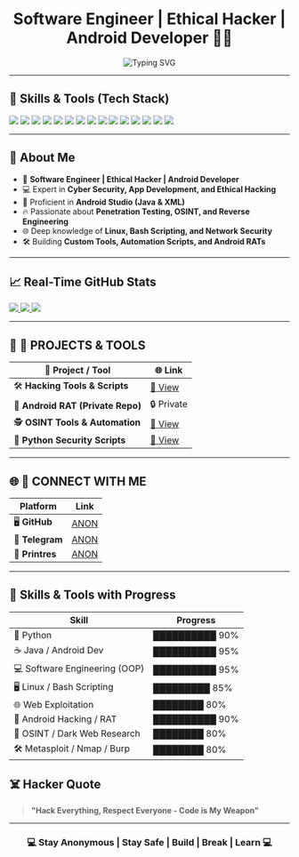 <h1 align="center">Software Engineer | Ethical Hacker | Android Developer 👨‍💻</h1>

<p align="center">
<img src="https://readme-typing-svg.herokuapp.com?font=Fira+Code&size=24&pause=1000&center=true&vCenter=true&width=900&lines=Software+Engineer+%7C+Ethical+Hacker+%7C+Android+Developer;Cyber+Security+%7C+Penetration+Testing+%7C+Reverse+Engineering;Think+Like+a+Hacker%2C+Code+Like+a+Developer" alt="Typing SVG" />
</p>

---

## 🧠 Skills & Tools (Tech Stack)
<p align="left|center">
  <img src="https://img.shields.io/badge/Java-ED8B00?style=for-the-badge&logo=java&logoColor=white"/>
  <img src="https://img.shields.io/badge/Python-3776AB?style=for-the-badge&logo=python&logoColor=white"/>
  <img src="https://img.shields.io/badge/Android-3DDC84?style=for-the-badge&logo=android&logoColor=white"/>
  <img src="https://img.shields.io/badge/Linux-FCC624?style=for-the-badge&logo=linux&logoColor=black"/>
  <img src="https://img.shields.io/badge/Bash-121011?style=for-the-badge&logo=gnu-bash&logoColor=white"/>
  <img src="https://img.shields.io/badge/C-00599C?style=for-the-badge&logo=c&logoColor=white"/>
  <img src="https://img.shields.io/badge/C++-00599C?style=for-the-badge&logo=cplusplus&logoColor=white"/>
  <img src="https://img.shields.io/badge/Lua-2C2D72?style=for-the-badge&logo=lua&logoColor=white"/>
  <img src="https://img.shields.io/badge/Git-F05032?style=for-the-badge&logo=git&logoColor=white"/>
  <img src="https://img.shields.io/badge/GitHub-181717?style=for-the-badge&logo=github&logoColor=white"/>
  <img src="https://img.shields.io/badge/MySQL-4479A1?style=for-the-badge&logo=mysql&logoColor=white"/>
  <img src="https://img.shields.io/badge/JavaScript-F7DF1E?style=for-the-badge&logo=javascript&logoColor=black"/>
  <img src="https://img.shields.io/badge/Metasploit-0080FF?style=for-the-badge&logo=metasploit&logoColor=white"/>
  <img src="https://img.shields.io/badge/Nmap-00417A?style=for-the-badge&logo=nmap&logoColor=white"/>
  <img src="https://img.shields.io/badge/BurpSuite-FF6F00?style=for-the-badge&logo=burp-suite&logoColor=white"/>
</p>


---

## 🚀 About Me
- 🧠 **Software Engineer | Ethical Hacker | Android Developer**
- 💻 Expert in **Cyber Security, App Development, and Ethical Hacking**
- 📱 Proficient in **Android Studio (Java & XML)**
- 🔥 Passionate about **Penetration Testing, OSINT, and Reverse Engineering**
- 🌐 Deep knowledge of **Linux, Bash Scripting, and Network Security**
- 🛠️ Building **Custom Tools, Automation Scripts, and Android RATs**

---

## 📈 Real-Time GitHub Stats

<p align="left|center">

<a href="https://github.com/harik90">
  <img src="https://github-readme-stats.vercel.app/api?username=harik90&show_icons=true&theme=tokyonight&bg_color=000000&border_color=FFFFFF&border_radius=10"/>
</a>

<a href="https://github.com/harik90">
  <img src="https://github-readme-streak-stats.herokuapp.com?user=harik90&theme=tokyonight&background=000000&border=FFFFFF&border_radius=10" />
</a>

<a href="https://github.com/harik90">
  <img src="https://github-readme-stats.vercel.app/api/top-langs/?username=harik90&layout=compact&theme=tokyonight&bg_color=000000&border_color=FFFFFF&border_radius=10" />
</a>

</p>


---

## 🔧 🚀 **PROJECTS & TOOLS**
| 📂 Project / Tool | 🌐 Link |
|-------------------|--------|
| 🛠️ **Hacking Tools & Scripts** | [🔗 View](https://github.com/harik90) |
| 📱 **Android RAT (Private Repo)** | 🔒 Private |
| 🕵️ **OSINT Tools & Automation** | [🔗 View](https://github.com/harik90) |
| 🐍 **Python Security Scripts** | [🔗 View](https://github.com/harik90) |

---

## 🌐 🤝 **CONNECT WITH ME**
| Platform | Link |
|---------|------|
| 🖥️ **GitHub** | [ANON](https://github.com/harik90) |
| 💬 **Telegram** | [ANON](https://t.me/Anon734) |
| 💬 **Printres** | [ANON](https://pin.it/SDeB1nv4r) |

---

## 🧠 Skills & Tools with Progress
| Skill                          | Progress            |
|------------------------------- |---------------------|
| 🐍 Python                     | ██████████ 90%       |
| ☕ Java / Android Dev          | ██████████ 95%       |
| 💻 Software Engineering (OOP) | ██████████ 95%       |
| 🖥️ Linux / Bash Scripting      | █████████ 85%        |
| 🌐 Web Exploitation            | ████████ 80%         |
| 📲 Android Hacking / RAT       | ██████████ 90%       |
| 🧠 OSINT / Dark Web Research   | ████████ 80%         |
| 🛠️ Metasploit / Nmap / Burp    | ████████ 80%         |


## ☠️ Hacker Quote
> **"Hack Everything, Respect Everyone - Code is My Weapon"**

---

<h3 align="center">💻 Stay Anonymous | Stay Safe | Build | Break | Learn 💻</h3>
